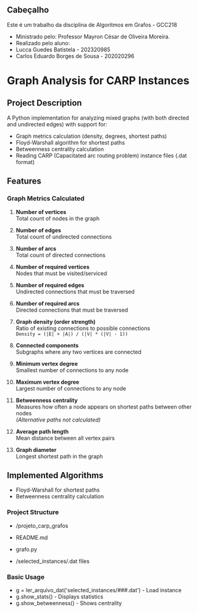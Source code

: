 ## Cabeçalho

Este é um trabalho da disciplina de Algoritmos em Grafos - GCC218

- Ministrado pelo: Professor Mayron César de Oliveira Moreira.
- Realizado pelo aluno:
- Lucca Guedes Batistela - 202320985
- Carlos Eduardo Borges de Sousa - 202020296



# Graph Analysis for CARP Instances

## Project Description
A Python implementation for analyzing mixed graphs (with both directed and undirected edges) with support for:
- Graph metrics calculation (density, degrees, shortest paths)
- Floyd-Warshall algorithm for shortest paths
- Betweenness centrality calculation
- Reading CARP (Capacitated arc routing problem) instance files (.dat format)

## Features

### Graph Metrics Calculated

1. **Number of vertices**  
   Total count of nodes in the graph

2. **Number of edges**  
   Total count of undirected connections

3. **Number of arcs**  
   Total count of directed connections

4. **Number of required vertices**  
   Nodes that must be visited/serviced

5. **Number of required edges**  
   Undirected connections that must be traversed

6. **Number of required arcs**  
   Directed connections that must be traversed

7. **Graph density (order strength)**  
   Ratio of existing connections to possible connections  
   `Density = (|E| + |A|) / (|V| * (|V| - 1))`

8. **Connected components**  
   Subgraphs where any two vertices are connected

9. **Minimum vertex degree**  
   Smallest number of connections to any node

10. **Maximum vertex degree**  
    Largest number of connections to any node

11. **Betweenness centrality**  
    Measures how often a node appears on shortest paths between other nodes  
    *(Alternative paths not calculated)*

12. **Average path length**  
    Mean distance between all vertex pairs

13. **Graph diameter**  
    Longest shortest path in the graph

## Implemented Algorithms
- Floyd-Warshall for shortest paths
- Betweenness centrality calculation

### Project Structure

- /projeto_carp_grafos
- README.md
- grafo.py 

- /selected_instances/.dat files


### Basic Usage

- g = ler_arquivo_dat('selected_instances/###.dat') - Load instance
- g.show_stats()  -  Displays statistics
- g.show_betweenness()  - Shows centrality